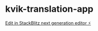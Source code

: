 # kvik-translation-app

[Edit in StackBlitz next generation editor ⚡️](https://stackblitz.com/~/github.com/kkjaerbye/kvik-translation-app)